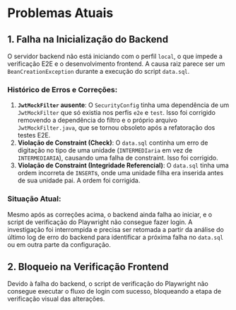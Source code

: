 # Problemas Atuais

## 1. Falha na Inicialização do Backend

O servidor backend não está iniciando com o perfil `local`, o que impede a verificação E2E e o desenvolvimento frontend. A causa raiz parece ser um `BeanCreationException` durante a execução do script `data.sql`.

### Histórico de Erros e Correções:

1.  **`JwtMockFilter` ausente**: O `SecurityConfig` tinha uma dependência de um `JwtMockFilter` que só existia nos perfis `e2e` e `test`. Isso foi corrigido removendo a dependência do filtro e o próprio arquivo `JwtMockFilter.java`, que se tornou obsoleto após a refatoração dos testes E2E.
2.  **Violação de Constraint (Check)**: O `data.sql` continha um erro de digitação no tipo de uma unidade (`INTERMEDIaria` em vez de `INTERMEDIARIA`), causando uma falha de constraint. Isso foi corrigido.
3.  **Violação de Constraint (Integridade Referencial)**: O `data.sql` tinha uma ordem incorreta de `INSERT`s, onde uma unidade filha era inserida antes de sua unidade pai. A ordem foi corrigida.

### Situação Atual:

Mesmo após as correções acima, o backend ainda falha ao iniciar, e o script de verificação do Playwright não consegue fazer login. A investigação foi interrompida e precisa ser retomada a partir da análise do último log de erro do backend para identificar a próxima falha no `data.sql` ou em outra parte da configuração.

## 2. Bloqueio na Verificação Frontend

Devido à falha do backend, o script de verificação do Playwright não consegue executar o fluxo de login com sucesso, bloqueando a etapa de verificação visual das alterações.
